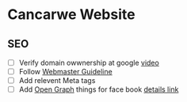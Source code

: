 # Cancarwe Website 

## SEO
 - [ ] Verify domain owwnership at google [video](https://github.com/phase7/cancare_updated.git)
 - [ ] Follow [Webmaster Guideline](https://developers.google.com/search/docs/advanced/guidelines/webmaster-guidelines)
 - [ ] Add relevent Meta tags
 - [ ] Add [Open Graph](https://ogp.me/) things for face book [details link](https://www.freecodecamp.org/news/what-is-open-graph-and-how-can-i-use-it-for-my-website/)
